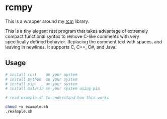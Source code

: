 # rcmpy
This is a wrapper around my [rcm](https://github.com/173duprot/rcm) library.

This is a tiny elegant rust program that takes advantage of extremely compact functional syntax to remove C-like comments with very specifically defined behavior. Replacing the comment text with spaces, and leaving in newlines. It supports C, C++, C#, and Java.

## Usage
```sh
# install rust    on your system
# install python  on your system
# install pip     on your system
# install maturin on your system using pip

# read example.sh to understand how this works

chmod +x example.sh
./example.sh
```

